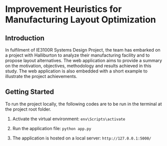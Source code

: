 # Improvement Heuristics for Manufacturing Layout Optimization

## Introduction

In fulfilment of IE3100R Systems Design Project, the team has embarked on a project with Halliburton to analyze their manufacturing facility and to propose layout alternatives. The web application aims to provide a summary on the motivation, objectives, methodology and results achieved in this study. The web application is also embedded with a short example to illustrate the project achievements.

## Getting Started

To run the project locally, the following codes are to be run in the terminal at the project root folder.

1. Activate the virtual environment:  ``` env\Scripts\activate ```

2. Run the application file:  ```python app.py```

3. The application is hosted on a local server: ```http://127.0.0.1:5000/```
